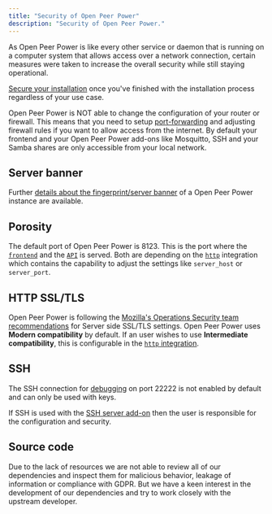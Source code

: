 ```yaml
---
title: "Security of Open Peer Power"
description: "Security of Open Peer Power."
---
```


As Open Peer Power is like every other service or daemon that is running on a computer system that allows access over a network connection, certain measures were taken to increase the overall security while still staying operational.

[Secure your installation](/docs/configuration/securing/) once you've finished with the installation process regardless of your use case.

 Open Peer Power is NOT able to change the configuration of your router or firewall. This means that you need to setup [port-forwarding](/docs/configuration/remote/) and adjusting firewall rules if you want to allow access from the internet. By default your frontend and your Open Peer Power add-ons like Mosquitto, SSH and your Samba shares are only accessible from your local network.

## Server banner

Further [details about the fingerprint/server banner](/docs/security/webserver/) of a Open Peer Power instance are available. 

## Porosity

The default port of Open Peer Power is 8123. This is the port where the [`frontend`](/integrations/frontend/) and the [`API`](/integrations/api/) is served. Both are depending on the [`http`](/integrations/http/) integration which contains the capability to adjust the settings like `server_host` or `server_port`.

## HTTP SSL/TLS

 Open Peer Power is following the [Mozilla's Operations Security team recommendations](https://wiki.mozilla.org/Security/Server_Side_TLS) for Server side SSL/TLS settings. Open Peer Power uses **Modern compatibility** by default. If an user wishes to use **Intermediate compatibility**, this is configurable in the [`http` integration](/integrations/http/).

## SSH

The SSH connection for [debugging](https://developers.home-assistant.io/docs/en/hassio_debugging.html) on port 22222 is not enabled by default and can only be used with keys.

If SSH is used with the [SSH server add-on](/addons/ssh/) then the user is responsible for the configuration and security.

## Source code

Due to the lack of resources we are not able to review all of our dependencies and inspect them for malicious behavior, leakage of information or compliance with GDPR. But we have a keen interest in the development of our dependencies and try to work closely with the upstream developer.

